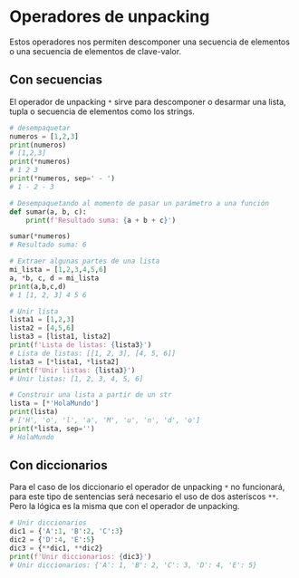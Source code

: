 # Operadores de unpacking

Estos operadores nos permiten descomponer una secuencia de elementos o una secuencia de elementos de clave-valor.

## Con secuencias 

El operador de unpacking `*` sirve para descomponer o desarmar una lista, tupla o secuencia de elementos como los strings.

```python
# desempaquetar
numeros = [1,2,3]
print(numeros)
# [1,2,3]
print(*numeros)
# 1 2 3
print(*numeros, sep=' - ')
# 1 - 2 - 3

# Desempaquetando al momento de pasar un parámetro a una función
def sumar(a, b, c):
    print(f'Resultado suma: {a + b + c}')

sumar(*numeros)
# Resultado suma: 6

# Extraer algunas partes de una lista
mi_lista = [1,2,3,4,5,6]
a, *b, c, d = mi_lista
print(a,b,c,d)
# 1 [1, 2, 3] 4 5 6 

# Unir lista
lista1 = [1,2,3]
lista2 = [4,5,6]
lista3 = [lista1, lista2]
print(f'Lista de listas: {lista3}')
# Lista de listas: [[1, 2, 3], [4, 5, 6]]
lista3 = [*lista1, *lista2]
print(f'Unir listas: {lista3}')
# Unir listas: [1, 2, 3, 4, 5, 6]

# Construir una lista a partir de un str
lista = [*'HolaMundo']
print(lista)
# ['H', 'o', 'l', 'a', 'M', 'u', 'n', 'd', 'o']
print(*lista, sep='')
# HolaMundo
```

## Con diccionarios

Para el caso de los diccionario el operador de unpacking `*` no funcionará, para este tipo de sentencias será necesario el uso de dos asteríscos `**`. Pero la lógica es la misma que con el operador de unpacking.

```python
# Unir diccionarios
dic1 = {'A':1, 'B':2, 'C':3}
dic2 = {'D':4, 'E':5}
dic3 = {**dic1, **dic2}
print(f'Unir diccionarios: {dic3}')
# Unir diccionarios: {'A': 1, 'B': 2, 'C': 3, 'D': 4, 'E': 5}
```


